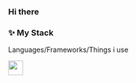 ### Hi there


### :sparkles: **My Stack**
Languages/Frameworks/Things i use

<img src="https://static.djangoproject.com/img/logos/django-logo-positive.svg" height="30px">


<!--
**Hecsall/Hecsall** is a ✨ _special_ ✨ repository because its `README.md` (this file) appears on your GitHub profile.

Here are some ideas to get you started:

- 🔭 I’m currently working on ...
- 🌱 I’m currently learning ...
- 👯 I’m looking to collaborate on ...
- 🤔 I’m looking for help with ...
- 💬 Ask me about ...
- 📫 How to reach me: ...
- 😄 Pronouns: ...
- ⚡ Fun fact: ...
-->
